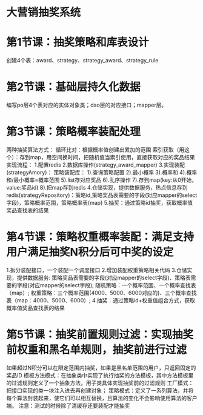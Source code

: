 # 大营销抽奖系统

# 第1节课：抽奖策略和库表设计

创建4个表：award、strategy、strategy_award、strategy_rule

# 第2节课：基础层持久化数据

编写po层4个表对应的实体对象类；dao层的对应接口；mapper层。

# 第3节课：策略概率装配处理

两种抽奖算法方式：
循环比对：根据概率值创建出累加的范围
索引获取（用这个）：存到map，用空间换时间，把随机值当索引使用，直接获取对应的奖品结果
实现流程：
1.配置redis
2.数据库操作(strategy_award_mapper)
3.实现装配(strategyAmory)：
    策略装配库：
            1).查询策略配置 
            2).最小概率 
            3).概率和
            4).概率和/最小概率=概率范围 
            5).list存对应奖品
            6).乱序操作 
            7).存到map(key:从0开始，value:奖品id) 
            8).把map存到redis
4.仓储实现，提供数据服务，热点信息存到redis(strategyRepository)：策略id,策略奖品表需要的字段(对应mapper的select字段)，策略概率范围，策略概率表(map)
5.抽奖：通过策略id抽奖，获取概率值奖品查找表的结果

# 第4节课：策略权重概率装配：满足支持用户满足抽奖N积分后可中奖的设定

1.拆分装配接口，一个装配一个调度接口
2.增加装配权重策略相关代码
3.仓储实现，提供数据服务:
    策略奖品表需要的字段(对应mapper的select字段)、策略表需要的字段(对应mapper的select字段);
    随机策略：一个概率范围、一个概率查找表（map）;
    权重策略：三个概率范围(4000、5000、6000对应的)、三个概率查找表（map：4000、5000、6000）;
4.抽奖：通过策略id+权重值组合方式，获取概率值奖品查找表的结果

# 第5节课：抽奖前置规则过滤：实现抽奖前权重和黑名单规则，抽奖前进行过滤

如果超过N积分可以在限定范围内抽奖，如果是黑名单范围的用户，只返回固定的奖品ID
模板方法模式：在抽象类中实现了执行抽奖的方法模板，其中方法模板里的过滤规则定义了一个抽象方法，用子类具体实现抽奖前的过滤规则
工厂模式：把接口实现的类一块注入进去再创建对象；
策略模式：定义了一系列算法，并将每个算法封装起来，使它们可以相互替换，且算法的变化不会影响使用算法的客户端。
注意：测试的时候除了清缓存还要装配才能抽奖


